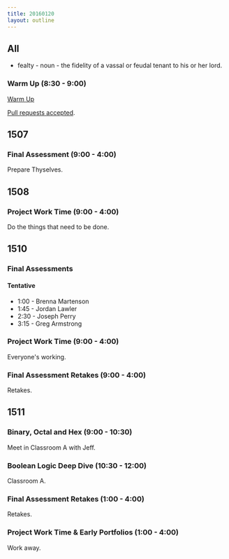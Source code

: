 ```yaml
---
title: 20160120
layout: outline
---
```


## All

* fealty - noun - the fidelity of a vassal or feudal tenant to his or her lord.

### Warm Up (8:30 - 9:00)

[Warm Up](https://thewarmup.herokuapp.com)

[Pull requests accepted](https://github.com/mikedao/the-warm-up).


## 1507

### Final Assessment (9:00 - 4:00)

Prepare Thyselves.


## 1508

### Project Work Time (9:00 - 4:00)

Do the things that need to be done.


## 1510

### Final Assessments

#### Tentative
* 1:00 - Brenna Martenson
* 1:45 - Jordan Lawler
* 2:30 - Joseph Perry
* 3:15 - Greg Armstrong

### Project Work Time (9:00 - 4:00)

Everyone's working.

### Final Assessment Retakes (9:00 - 4:00)

Retakes.

## 1511

### Binary, Octal and Hex (9:00 - 10:30)

Meet in Classroom A with Jeff.

### Boolean Logic Deep Dive (10:30 - 12:00)

Classroom A.

### Final Assessment Retakes (1:00 - 4:00)

Retakes.

### Project Work Time & Early Portfolios (1:00 - 4:00)

Work away.
